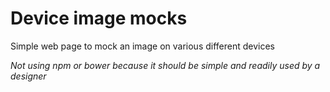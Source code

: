 # Device image mocks
Simple web page to mock an image on various different devices

_Not using npm or bower because it should be simple and readily used by a designer_
